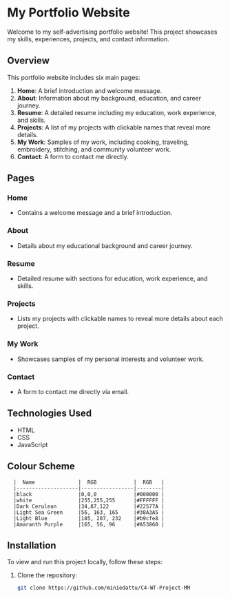 # My Portfolio Website

Welcome to my self-advertising portfolio website! This project showcases my skills, experiences, projects, and contact information.


## Overview
This portfolio website includes six main pages:
1. **Home**: A brief introduction and welcome message.
2. **About**: Information about my background, education, and career journey.
3. **Resume**: A detailed resume including my education, work experience, and skills.
4. **Projects**: A list of my projects with clickable names that reveal more details.
5. **My Work**: Samples of my work, including cooking, traveling, embroidery, stitching, and community volunteer work.
6. **Contact**: A form to contact me directly.

## Pages

### Home
- Contains a welcome message and a brief introduction.

### About
- Details about my educational background and career journey.

### Resume
- Detailed resume with sections for education, work experience, and skills.

### Projects
- Lists my projects with clickable names to reveal more details about each project.

### My Work
- Showcases samples of my personal interests and volunteer work.

### Contact
- A form to contact me directly via email.

## Technologies Used
- HTML
- CSS
- JavaScript
## Colour Scheme
      |  Name              |  RGB            |  RGB   |
      |--------------------|-----------------|--------|
      |black               |0,0,0            |#000000 |
      |white               |255,255,255      |#FFFFFF |
      |Dark Cerulean       |34,87,122        |#22577A |
      |Light Sea Green     |56, 163, 165     |#38A3A5 |
      |Light Blue          |185, 207, 232    |#b9cfe8 |
      |Amaranth Purple     |165, 56, 96      |#A53860 |

## Installation
To view and run this project locally, follow these steps:

1. Clone the repository:
   ```sh
   git clone https://github.com/miniedattu/C4-WT-Project-MM